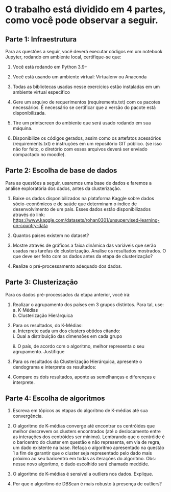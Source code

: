# O trabalho está dividido em 4 partes, como você pode observar a seguir.


## Parte 1: Infraestrutura
Para as questões a seguir, você deverá executar códigos em um notebook Jupyter, rodando em ambiente local, certifique-se que:

1. Você está rodando em Python 3.9+
   
2. Você está usando um ambiente virtual: Virtualenv ou Anaconda
   
3. Todas as bibliotecas usadas nesse exercícios estão instaladas em um ambiente virtual específico
   
4. Gere um arquivo de requerimentos (requirements.txt) com os pacotes necessários. É necessário se certificar que a versão do pacote está disponibilizada.
   
5. Tire um printscreen do ambiente que será usado rodando em sua máquina.
   
6. Disponibilize os códigos gerados, assim como os artefatos acessórios (requirements.txt) e instruções em um repositório GIT público. (se isso não for feito, o diretório com esses arquivos deverá ser enviado compactado no moodle).


## Parte 2: Escolha de base de dados
Para as questões a seguir, usaremos uma base de dados e faremos a análise exploratória dos dados, antes da clusterização.

1. Baixe os dados disponibilizados na plataforma Kaggle sobre dados sócio-econômicos e de saúde que determinam o índice de desenvolvimento de um país. Esses dados estão disponibilizados através do link: https://www.kaggle.com/datasets/rohan0301/unsupervised-learning-on-country-data
   
2. Quantos países existem no dataset?
   
3. Mostre através de gráficos a faixa dinâmica das variáveis que serão usadas nas tarefas de clusterização. Analise os resultados mostrados. O que deve ser feito com os dados antes da etapa de clusterização?
   
4. Realize o pré-processamento adequado dos dados.


## Parte 3: Clusterização
Para os dados pré-processados da etapa anterior, você irá:

1. Realizar o agrupamento dos países em 3 grupos distintos. Para tal, use:  
   a. K-Médias  
   b. Clusterização Hierárquica  

2. Para os resultados, do K-Médias:  
   a. Interprete cada um dos clusters obtidos citando:  
    i. Qual a distribuição das dimensões em cada grupo  
    
    ii. O país, de acordo com o algoritmo, melhor representa o seu agrupamento. Justifique  

3. Para os resultados da Clusterização Hierárquica, apresente o dendograma e interprete os resultados:

4. Compare os dois resultados, aponte as semelhanças e diferenças e interprete.


## Parte 4: Escolha de algoritmos
1. Escreva em tópicos as etapas do algoritmo de K-médias até sua convergência.
   
2. O algoritmo de K-médias converge até encontrar os centróides que melhor descrevem os clusters encontrados (até o deslocamento entre as interações dos centróides ser mínimo). Lembrando que o centróide é o baricentro do cluster em questão e não representa, em via de regra, um dado existente na base. Refaça o algoritmo apresentado na questão 1 a fim de garantir que o cluster seja representado pelo dado mais próximo ao seu baricentro em todas as iterações do algoritmo.
   Obs: nesse novo algoritmo, o dado escolhido será chamado medóide.

3. O algoritmo de K-médias é sensível a outliers nos dados. Explique.
   
4. Por que o algoritmo de DBScan é mais robusto à presença de outliers?